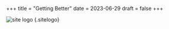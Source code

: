+++
title =  "Getting Better"
date = 2023-06-29
draft = false
+++

![site logo](/img/favicon.webp)
{.sitelogo}
